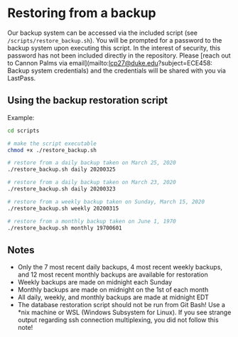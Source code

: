 # Restoring from a backup
Our backup system can be accessed via the included script (see `/scripts/restore_backup.sh`). You will be prompted for a password to the backup system upon executing this script. In the interest of security, this password has not been included directly in the repository. Please [reach out to Cannon Palms via email](mailto:lcp27@duke.edu?subject=ECE458: Backup system credentials) and the credentials will be shared with you via LastPass.

## Using the backup restoration script
Example:
```bash
cd scripts

# make the script executable
chmod +x ./restore_backup.sh

# restore from a daily backup taken on March 25, 2020
./restore_backup.sh daily 20200325

# restore from a daily backup taken on March 23, 2020
./restore_backup.sh daily 20200323

# restore from a weekly backup taken on Sunday, March 15, 2020
./restore_backup.sh weekly 20200315

# restore from a monthly backup taken on June 1, 1970
./restore_backup.sh monthly 19700601
```

## Notes
* Only the 7 most recent daily backups, 4 most recent weekly backups, and 12 most recent monthly backups are available for restoration
* Weekly backups are made on midnight each Sunday
* Monthly backups are made on midnight on the 1st of each month
* All daily, weekly, and monthly backups are made at midnight EDT
* The database restoration script should not be run from Git Bash! Use a \*nix machine or WSL (Windows Subsystem for Linux). If you see strange output regarding ssh connection multiplexing, you did not follow this note!
